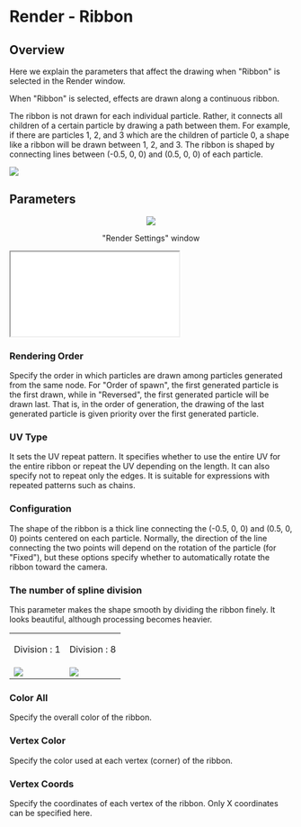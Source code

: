﻿# Render - Ribbon

## Overview

Here we explain the parameters that affect the drawing when "Ribbon" is selected in the Render window.

When "Ribbon" is selected, effects are drawn along a continuous ribbon.

The ribbon is not drawn for each individual particle. Rather, it connects all children of a certain particle by drawing a path between them. For example, if there are particles 1, 2, and 3 which are the children of particle 0, a shape like a ribbon will be drawn between 1, 2, and 3\. The ribbon is shaped by connecting lines between (-0.5, 0, 0) and (0.5, 0, 0) of each particle.

![](../../img/Reference/renderRibbon.png)

## Parameters
<div align="center">
<img src="../../img/Reference/Render/panel_ribbon_en.png">
<p>"Render Settings" window</p>
</div>

<iframe src='../../Effects/viewer_en.html#References/Render/ribbon_render.efkefc' class='effect'></iframe>

### Rendering Order

Specify the order in which particles are drawn among particles generated from the same node. For "Order of spawn", the first generated particle is the first drawn, while in "Reversed", the first generated particle will be drawn last. That is, in the order of generation, the drawing of the last generated particle is given priority over the first generated particle.

### UV Type

It sets the UV repeat pattern.
It specifies whether to use the entire UV for the entire ribbon or repeat the UV depending on the length.
It can also specify not to repeat only the edges. It is suitable for expressions with repeated patterns such as chains.

### Configuration

The shape of the ribbon is a thick line connecting the (-0.5, 0, 0) and (0.5, 0, 0) points centered on each particle. Normally, the direction of the line connecting the two points will depend on the rotation of the particle (for "Fixed"), but these options specify whether to automatically rotate the ribbon toward the camera.

### The number of spline division

This parameter makes the shape smooth by dividing the ribbon finely. It looks beautiful, although processing becomes heavier.

<table>

<tbody>

<tr>

<td>

Division : 1

</td>

<td>

Division : 8

</td>

</tr>

<tr>

<td><img src="../../img/Reference/ribbon_track_division_1.png"/></td>

<td><img src="../../img/Reference/ribbon_track_division_8.png"/></td>

</tr>

</tbody>

</table>

### Color All

Specify the overall color of the ribbon.

### Vertex Color

Specify the color used at each vertex (corner) of the ribbon.

### Vertex Coords

Specify the coordinates of each vertex of the ribbon. Only X coordinates can be specified here.
